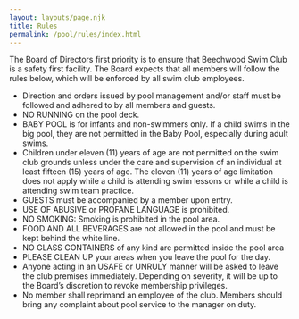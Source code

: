```yaml
---
layout: layouts/page.njk
title: Rules
permalink: /pool/rules/index.html
---
```

The Board of Directors first priority is to ensure that Beechwood Swim Club is a safety first facility.  The Board expects that all members will follow the rules below, which will be enforced by all swim club employees.

* Direction and orders issued by pool management and/or staff must be followed and adhered to by all members and guests.
* NO RUNNING on the pool deck.
* BABY POOL is for infants and non-swimmers only. If a child swims in the big pool, they are not permitted in the Baby Pool, especially during adult swims.
* Children under eleven (11) years of age are not permitted on the swim club grounds unless under the care and supervision of an individual at least fifteen (15) years of age. The eleven (11) years of age limitation does not apply while a child is attending swim lessons or while a child is attending swim team practice.
* GUESTS must be accompanied by a member upon entry.
* USE OF ABUSIVE or PROFANE LANGUAGE is prohibited.
* NO SMOKING: Smoking is prohibited in the pool area.
* FOOD AND ALL BEVERAGES are not allowed in the pool and must be kept behind the white line.
* NO GLASS CONTAINERS of any kind are permitted inside the pool area
* PLEASE CLEAN UP your areas when you leave the pool for the day.
* Anyone acting in an USAFE or UNRULY manner will be asked to leave the club premises immediately.  Depending on severity, it will be up to the Board’s discretion to revoke membership privileges.
* No member shall reprimand an employee of the club.  Members should bring any complaint about pool service to the manager on duty.